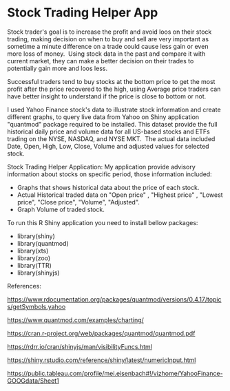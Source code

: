# Stock Trading Helper App

Stock trader's goal is to increase the profit and avoid loos on their stock trading, making decision on when to buy and sell are very important as sometime a minute difference on a trade could cause less gain or even more loss of money. 
Using stock data in the past and compare it with current market, they can make a better decision on their trades to potentially gain more and loos less. 

Successful traders tend to buy stocks at the bottom price to get the most profit after the price recovered to the high, using Average price traders can have better insight to understand if the price is close to bottom or not.

I used Yahoo Finance stock's data to illustrate stock information and create different graphs, to query live data from Yahoo on Shiny application "quantmod" package required to be installed. 
This dataset provide the full historical daily price and volume data for all US-based stocks and ETFs trading on the NYSE, NASDAQ, and NYSE MKT. 
The actual data included Date, Open, High, Low, Close, Volume and adjusted values for selected stock. 

Stock Trading Helper Application:
My application provide advisory information about stocks on specific period, those information included:
- Graphs that shows historical data about the price of each stock.
- Actual Historical traded data on "Open price" , "Highest price" , "Lowest price", "Close price", "Volume", "Adjusted".
- Graph Volume of traded stock.
 
 To run this R Shiny application you need to install bellow packages:
- library(shiny)
- library(quantmod)
- library(xts)
- library(zoo)
- library(TTR)
- library(shinyjs)


References:

https://www.rdocumentation.org/packages/quantmod/versions/0.4.17/topics/getSymbols.yahoo

https://www.quantmod.com/examples/charting/

https://cran.r-project.org/web/packages/quantmod/quantmod.pdf

https://rdrr.io/cran/shinyjs/man/visibilityFuncs.html

https://shiny.rstudio.com/reference/shiny/latest/numericInput.html

https://public.tableau.com/profile/mei.eisenbach#!/vizhome/YahooFinance-GOOGdata/Sheet1
